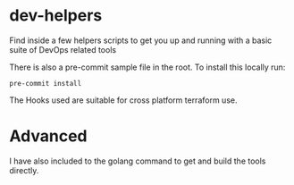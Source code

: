 # dev-helpers

Find inside a few helpers scripts to get you up and running with a basic suite of DevOps related tools

There is also a pre-commit sample file in the root. To install this locally run:

```cli
pre-commit install
```

The Hooks used are suitable for cross platform terraform use.

# Advanced

I have also included to the golang command to get and build the tools directly.
